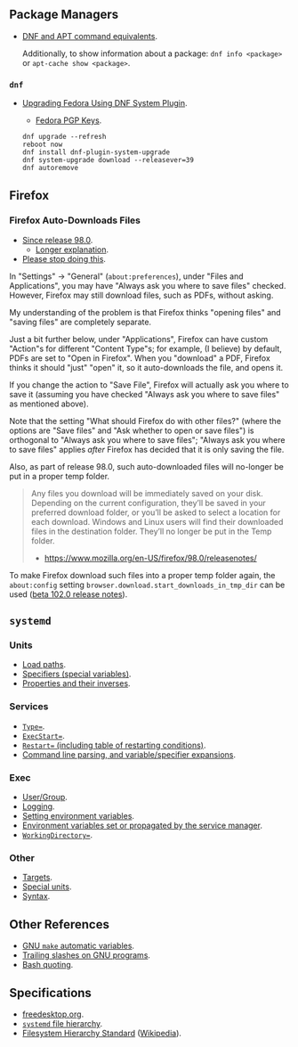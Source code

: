 ## Package Managers
- [DNF and APT command equivalents](https://docs.fedoraproject.org/en-US/quick-docs/dnf-vs-apt/).

	Additionally, to show information about a package: `dnf info <package>` or `apt-cache show <package>`.

### `dnf`
- [Upgrading Fedora Using DNF System Plugin](https://docs.fedoraproject.org/en-US/quick-docs/upgrading-fedora-offline/).
	- [Fedora PGP Keys](https://fedoraproject.org/security).

	```
	dnf upgrade --refresh
	reboot now
	dnf install dnf-plugin-system-upgrade
	dnf system-upgrade download --releasever=39
	dnf autoremove
	```

## Firefox
### Firefox Auto-Downloads Files
- [Since release 98.0](https://www.mozilla.org/en-US/firefox/98.0/releasenotes/).
	- [Longer explanation](https://support.mozilla.org/en-US/kb/manage-downloads-preferences-using-downloads-menu).
- [Please stop doing this](https://connect.mozilla.org/t5/ideas/choose-to-always-ask-to-download-files-instead-of-auto/idi-p/958).

In "Settings" -> "General" (`about:preferences`), under "Files and Applications", you may have "Always ask you where to save files" checked.
However, Firefox may still download files, such as PDFs, without asking.

My understanding of the problem is that Firefox thinks "opening files" and "saving files" are completely separate.

Just a bit further below, under "Applications", Firefox can have custom "Action"s for different "Content Type"s;
for example, (I believe) by default, PDFs are set to "Open in Firefox".
When you "download" a PDF, Firefox thinks it should "just" "open" it, so it auto-downloads the file, and opens it.

If you change the action to "Save File", Firefox will actually ask you where to save it
(assuming you have checked "Always ask you where to save files" as mentioned above).

Note that the setting "What should Firefox do with other files?" (where the options are "Save files" and "Ask whether to open or save files")
is orthogonal to "Always ask you where to save files";
"Always ask you where to save files" applies _after_ Firefox has decided that it is only saving the file.

Also, as part of release 98.0, such auto-downloaded files will no-longer be put in a proper temp folder.

> Any files you download will be immediately saved on your disk.
> Depending on the current configuration, they’ll be saved in your preferred download folder, or you’ll be asked to select a location for each download.
> Windows and Linux users will find their downloaded files in the destination folder.
> They’ll no longer be put in the Temp folder.
> - https://www.mozilla.org/en-US/firefox/98.0/releasenotes/

To make Firefox download such files into a proper temp folder again, the `about:config` setting `browser.download.start_downloads_in_tmp_dir` can be used
([beta 102.0 release notes](https://www.mozilla.org/en-US/firefox/102.0beta/releasenotes/)).

## `systemd`
### Units
- [Load paths](https://www.freedesktop.org/software/systemd/man/systemd.unit.html#Unit%20File%20Load%20Path).
- [Specifiers (special variables)](https://www.freedesktop.org/software/systemd/man/latest/systemd.unit.html#Specifiers).
- [Properties and their inverses](https://www.freedesktop.org/software/systemd/man/latest/systemd.unit.html#Mapping%20of%20unit%20properties%20to%20their%20inverses).

### Services
- [`Type=`](https://www.freedesktop.org/software/systemd/man/latest/systemd.service.html#Type=).
- [`ExecStart=`](https://www.freedesktop.org/software/systemd/man/latest/systemd.service.html#ExecStart=).
- [`Restart=` (including table of restarting conditions)](https://www.freedesktop.org/software/systemd/man/latest/systemd.service.html#Restart=).
- [Command line parsing, and variable/specifier expansions](https://www.freedesktop.org/software/systemd/man/latest/systemd.service.html#Command%20lines).

### Exec
- [User/Group](https://www.freedesktop.org/software/systemd/man/latest/systemd.exec.html#User/Group%20Identity).
- [Logging](https://www.freedesktop.org/software/systemd/man/latest/systemd.exec.html#Logging%20and%20Standard%20Input/Output).
- [Setting environment variables](https://www.freedesktop.org/software/systemd/man/latest/systemd.exec.html#Environment).
- [Environment variables set or propagated by the service manager](https://www.freedesktop.org/software/systemd/man/latest/systemd.exec.html#Environment%20Variables%20Set%20or%20Propagated%20by%20the%20Service%20Manager).
- [`WorkingDirectory=`](https://www.freedesktop.org/software/systemd/man/latest/systemd.exec.html#WorkingDirectory=).

### Other
- [Targets](https://www.freedesktop.org/software/systemd/man/latest/systemd.target.html).
- [Special units](https://www.freedesktop.org/software/systemd/man/latest/systemd.special.html).
- [Syntax](https://www.freedesktop.org/software/systemd/man/latest/systemd.syntax.html).

## Other References
- [GNU `make` automatic variables](https://www.gnu.org/software/make/manual/html_node/Automatic-Variables.html).
- [Trailing slashes on GNU programs](https://www.gnu.org/software/coreutils/manual/html_node/Trailing-slashes.html).
- [Bash quoting](https://www.gnu.org/software/bash/manual/html_node/Quoting.html).

## Specifications
- [freedesktop.org](https://www.freedesktop.org/wiki/Specifications/).
- [`systemd` file hierarchy](https://www.freedesktop.org/software/systemd/man/file-hierarchy.html).
- [Filesystem Hierarchy Standard](https://refspecs.linuxfoundation.org/fhs.shtml) ([Wikipedia](https://en.wikipedia.org/wiki/Filesystem_Hierarchy_Standard)).
